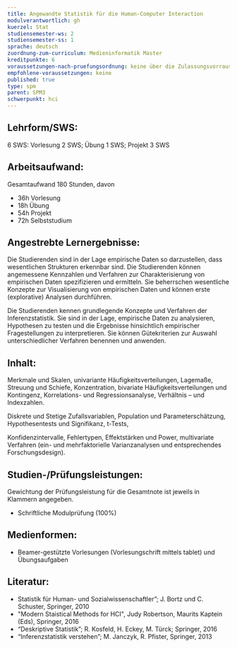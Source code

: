 ```yaml
---
title: Angewandte Statistik für die Human-Computer Interaction
modulverantwortlich: gh
kuerzel: Stat
studiensemester-ws: 2
studiensemester-ss: 1 
sprache: deutsch
zuordnung-zum-curriculum: Medieninformatik Master
kreditpunkte: 6
voraussetzungen-nach-pruefungsordnung: keine über die Zulassungsvorrausetzungen zum Studium hinausgehenden
empfohlene-voraussetzungen: keine
published: true
type: spm
parent: SPM3
schwerpunkt: hci
---
```


## Lehrform/SWS:

6 SWS: Vorlesung 2 SWS; Übung 1 SWS; Projekt 3 SWS

## Arbeitsaufwand:

Gesamtaufwand 180 Stunden, davon

- 36h Vorlesung
- 18h Übung
- 54h Projekt
- 72h Selbststudium

## Angestrebte Lernergebnisse:

Die Studierenden sind in der Lage empirische Daten so darzustellen, dass wesentlichen Strukturen erkennbar sind. Die Studierenden können angemessene Kennzahlen und Verfahren zur Charakterisierung von empirischen Daten spezifizieren und ermitteln. Sie beherrschen wesentliche Konzepte zur Visualisierung von empirischen Daten und können erste (explorative) Analysen durchführen. 

Die Studierenden kennen grundlegende Konzepte und Verfahren der Inferenzstatistik. Sie sind in der Lage, empirische Daten zu analysieren, Hypothesen zu testen und die Ergebnisse hinsichtlich empirischer Fragestellungen zu interpretieren. Sie können Gütekriterien zur Auswahl unterschiedlicher Verfahren benennen und anwenden.

## Inhalt:

Merkmale und Skalen, univariante Häufigkeitsverteilungen, Lagemaße, Streuung und Schiefe, Konzentration, bivariate Häufigkeitsverteilungen und Kontingenz, Korrelations- und Regressionsanalyse, Verhältnis – und Indexzahlen.

Diskrete und Stetige Zufallsvariablen, Population und Parameterschätzung, Hypothesentests und Signifikanz, t-Tests, 

Konfidenzintervalle, Fehlertypen, Effektstärken und Power, multivariate Verfahren (ein- und mehrfaktorielle Varianzanalysen und entsprechendes Forschungsdesign).

## Studien-/Prüfungsleistungen:
Gewichtung der Prüfungsleistung für die Gesamtnote ist jeweils in Klammern angegeben.
- Schriftliche Modulprüfung (100%)

## Medienformen:
-	Beamer-gestützte Vorlesungen (Vorlesungschrift mittels tablet) und Übungsaufgaben

## Literatur:
- Statistik für Human- und Sozialwissenschaftler”; J. Bortz und C. Schuster, Springer, 2010
- "Modern Staistical Methods for HCI", Judy Robertson, Maurits Kaptein (Eds), Springer, 2016
- “Deskriptive Statistik”; R. Kosfeld, H. Eckey, M. Türck; Springer,  2016
- “Inferenzstatistik verstehen”; M. Janczyk, R. Pfister, Springer, 2013
